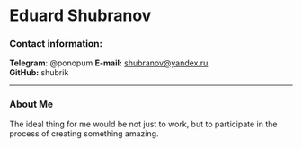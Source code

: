 # Eduard Shubranov

### Contact information:

**Telegram**: @ponopum
**E-mail:** shubranov@yandex.ru  
**GitHub:** shubrik

----

### About Me
The ideal thing for me would be not just to work, but to participate in the process of creating something amazing. 




